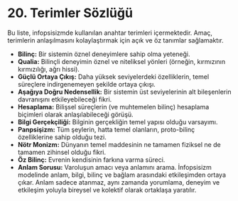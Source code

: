 # 20. Terimler Sözlüğü

Bu liste, infopsisizmde kullanılan anahtar terimleri içermektedir. Amaç, terimlerin anlaşılmasını kolaylaştırmak için açık ve öz tanımlar sağlamaktır.

- **Bilinç:** Bir sistemin öznel deneyimlere sahip olma yeteneği.
- **Qualia:** Bilinçli deneyimin öznel ve niteliksel yönleri (örneğin, kırmızının kırmızılığı, ağrı hissi).
- **Güçlü Ortaya Çıkış:** Daha yüksek seviyelerdeki özelliklerin, temel süreçlere indirgenemeyen şekilde ortaya çıkışı.
- **Aşağıya Doğru Nedensellik:** Bir sistemin üst seviyelerinin alt bileşenlerin davranışını etkileyebileceği fikri.
- **Hesaplama:** Bilişsel süreçlerin (ve muhtemelen bilinç) hesaplama biçimleri olarak anlaşılabileceği görüşü.
- **Bilgi Gerçekçiliği:** Bilginin gerçekliğin temel yapısı olduğu varsayımı.
- **Panpsişizm:** Tüm şeylerin, hatta temel olanların, proto-bilinç özelliklerine sahip olduğu tezi.
- **Nötr Monizm:** Dünyanın temel maddesinin ne tamamen fiziksel ne de tamamen zihinsel olduğu fikri.
- **Öz Bilinç:** Evrenin kendisinin farkına varma süreci.
- **Anlam Sorusu:** Varoluşun amacı veya anlamını arama. İnfopsisizm modelinde anlam, bilgi, bilinç ve bağlam arasındaki etkileşimden ortaya çıkar. Anlam sadece atanmaz, aynı zamanda yorumlama, deneyim ve etkileşim yoluyla bireysel ve kolektif olarak ortaklaşa yaratılır.
